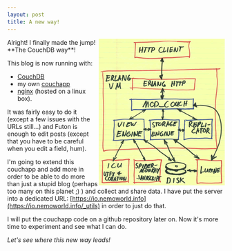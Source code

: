 ```yaml
---
layout: post
title: A new way!
---
```


<img src="/img/a-new-way/sketch.png" style="float: right;" />
Alright! I finally made the jump! **The CouchDB way**!

This blog is now running with:

* [CouchDB](http://www.couchdb.org)
* my own [couchapp](http://www.couchapp.org)
* [nginx](http://www.nginx.org) (hosted on a linux box).

It was fairly easy to do it (except a few issues with the URLs still...) and Futon is enough to edit posts (except that you have to be careful when you edit a field, hum).

I'm going to extend this couchapp and add more in order to be able to do more than just a stupid blog (perhaps too many on this planet ;) ) and collect and share data. I have put the server into a dedicated URL: [https://io.nemoworld.info](https://io.nemoworld.info/_utils) in order to just do that.

I will put the couchapp code on a github repository later on. Now it's more time to experiment and see what I can do.

*Let's see where this new way leads!*